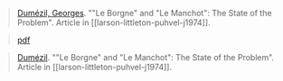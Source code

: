 >[Dumézil, Georges](dumezil.md). ""Le Borgne" and "Le Manchot": The State of the Problem". Article in [[larson-littleton-puhvel-j1974]].

> [pdf](a/dumezil1974.pdf)


>[Dumézil](dumezil.md). ""Le Borgne" and "Le Manchot": The State of the Problem". Article in [[larson-littleton-puhvel-j1974]].
